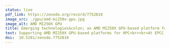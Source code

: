 ```yaml
---
status: live
pdf_link: https://zenodo.org/record/7752810
image_src: ./gpu/amd-mi250x-gpu.jpg
image_alt: AMD MI250X GPU
title: Emerging technologies&colon; an AMD MI250X GPU-based platform for HPC applications
text: Supporting AMD MI250X GPU-based platforms for HPC<br><br>At EPCC, we have experience of providing support to users of NVIDIA V100/A100 GPUs that exist on various Tier-2 HPC systems. However, until now, we have had little knowledge of how to support the use of AMD GPUs, specifically, the AMD Instinct MI200 series of accelerators.<br><br>We felt it was necessary to address this shortcoming given that our Tier-1 HPC system, ARCHER2, is built on AMD processors. Furthermore, the top Cray EX supercomputers available today (Fontier and El Capitan) feature AMD acclerator technology. And so, after gaining access to suitable hardware, we conducted an evaluation exercise in order to assess how easily EPCC support staff could, when dealing with AMD GPUs, undertake typical HPC support activities, such as training, code compilation/debugging and code profiling/benchmarking.<br><br>This details of this evaluation can be found in the attached report.
doi:  10.5281/zenodo.7752810 
---
```



